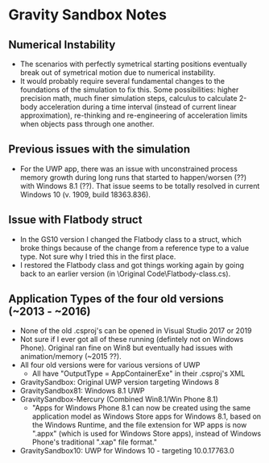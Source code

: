 # Gravity Sandbox Notes

## Numerical Instability
* The scenarios with perfectly symetrical starting positions eventually break out of symetrical motion due to numerical instability.
* It would probably require several fundamental changes to the foundations of the simulation to fix this. Some possibilities: higher precision math, much finer simulation steps, calculus to calculate 2-body acceleration during a time interval (instead of current linear approximation), re-thinking and re-engineering of acceleration limits when objects pass through one another.

## Previous issues with the simulation
* For the UWP app, there was an issue with unconstrained process memory growth during long runs that started to happen/worsen (??) with Windows 8.1 (??). That issue seems to be totally resolved in current Windows 10 (v. 1909, build 18363.836).

## Issue with Flatbody struct
* In the GS10 version I changed the Flatbody class to a struct, which broke things because of the change from a reference type to a value type. Not sure why I tried this in the first place.
* I restored the Flatbody class and got things working again by going back to an earlier version (in \Original Code\Flatbody-class.cs).

## Application Types of the four old versions (~2013 - ~2016)
* None of the old .csproj's can be opened in Visual Studio 2017 or 2019
* Not sure if I ever got all of these running (defintely not on Windows Phone). Original ran fine on Win8 but eventually had issues with animation/memory (~2015 ??).
* All four old versions were for various versions of UWP
  * All have "OutputType = AppContainerExe" in their .csproj's XML
* GravitySandbox: Original UWP version targeting Windows 8
* GravitySandbox81: Windows 8.1 UWP
* GravitySandbox-Mercury (Combined Win8.1/Win Phone 8.1)
  * "Apps for Windows Phone 8.1 can now be created using the same application model as Windows Store apps for Windows 8.1, based on the Windows Runtime, and the file extension for WP apps is now ".appx" (which is used for Windows Store apps), instead of Windows Phone's traditional ".xap" file format."
* GravitySandbox10: UWP for Windows 10 - targeting 10.0.17763.0
